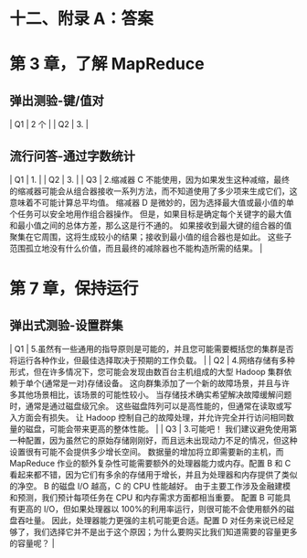# 十二、附录 A：答案

# 第 3 章，了解 MapReduce

## 弹出测验-键/值对

<colgroup><col style="text-align: left"> <col style="text-align: left"></colgroup> 
| Q1 | 2 个 |
| Q2 | 3. |

## 流行问答-通过字数统计

<colgroup><col style="text-align: left"> <col style="text-align: left"></colgroup> 
| Q1 | 1. |
| Q2 | 3. |
| Q3 | 2.缩减器 C 不能使用，因为如果发生这种减缩，最终的缩减器可能会从组合器接收一系列方法，而不知道使用了多少项来生成它们，这意味着不可能计算总平均值。 缩减器 D 是微妙的，因为选择最大值或最小值的单个任务可以安全地用作组合器操作。 但是，如果目标是确定每个关键字的最大值和最小值之间的总体方差，那么这是行不通的。 如果接收到最大键的组合器的值聚集在它周围，这将生成较小的结果；接收到最小值的组合器也是如此。 这些子范围孤立地没有什么价值，而且最终的减除器也不能构造所需的结果。 |

# 第 7 章，保持运行

## 弹出式测验-设置群集

<colgroup><col style="text-align: left"> <col style="text-align: left"></colgroup> 
| Q1 | 5.虽然有一些通用的指导原则是可能的，并且您可能需要概括您的集群是否将运行各种作业，但最佳选择取决于预期的工作负载。 |
| Q2 | 4.网络存储有多种形式，但在许多情况下，您可能会发现由数百台主机组成的大型 Hadoop 集群依赖于单个(通常是一对)存储设备。 这向群集添加了一个新的故障场景，并且与许多其他场景相比，该场景的可能性较小。 当存储技术确实希望解决故障缓解问题时，通常是通过磁盘级冗余。 这些磁盘阵列可以是高性能的，但通常在读取或写入方面会有损失。 让 Hadoop 控制自己的故障处理，并允许完全并行访问相同数量的磁盘，可能会带来更高的整体性能。 |
| Q3 | 3.可能吧！ 我们建议避免使用第一种配置，因为虽然它的原始存储刚刚好，而且远未出现动力不足的情况，但这种设置很有可能不会提供多少增长空间。 数据量的增加将立即需要新的主机，而 MapReduce 作业的额外复杂性可能需要额外的处理器能力或内存。配置 B 和 C 看起来都不错，因为它们有多余的存储用于增长，并且为处理器和内存提供了类似的净空。 B 的磁盘 I/O 越高，C 的 CPU 性能越好。 由于主要工作涉及金融建模和预测，我们预计每项任务在 CPU 和内存需求方面都相当重要。 配置 B 可能具有更高的 I/O，但如果处理器以 100%的利用率运行，则很可能不会使用额外的磁盘吞吐量。 因此，处理器能力更强的主机可能更合适。配置 D 对任务来说已经足够了，我们选择它并不是出于这个原因；为什么要购买比我们知道需要的容量更多的容量呢？ |